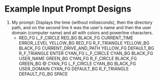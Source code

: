 # Example Input Prompt Designs #

1. My prompt:
     Displays the time (without miliseconds), then the directory path, and on the second line it was the user's name and then 
     the user domain (computer name) and all with colors and powerline characters.
    - RED_FG L_F_CIRCLE RED_BG BLACK_FG CURRENT_TIME ERROR_LEVEL YELLOW_BG RED_FG R_F_TRIANGLE YELLOW_BG BLACK_FG CURRENT_DRIVE_AND_PATH YELLOW_FG DEFAULT_BG R_F_TRIANGLE ENTER CYAN_FG L_F_CIRCLE CYAN_BG BLACK_FG USER_NAME GREEN_BG CYAN_FG R_F_CIRCLE BLACK_FG GREEN_BG @ CYAN_FG L_F_CIRCLE CYAN_BG BLACK_FG USER_DOMAIN CYAN_FG DEFAULT_BG R_F_TRIANGLE DEFAULT_FG_BG SPACE

